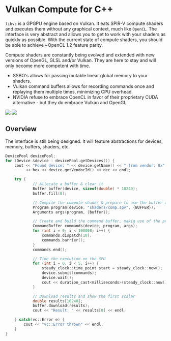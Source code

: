 # Vulkan Compute for C++
```libvc``` is a GPGPU engine based on Vulkan. It eats SPIR-V compute shaders and executes them without any graphical context, much like ```OpenCL```. The interface is very abstract and allows you to get to work with your shaders as quickly as possible. With the current state of compute shaders, you should be able to achieve ~OpenCL 1.2 feature parity.

Compute shaders are constantly being evolved and extended with new versions of OpenGL, GLSL and/or Vulkan. They are here to stay and will only become more competent with time.

* SSBO's allows for passing mutable linear global memory to your shaders.
* Vulkan command buffers allows for recording commands once and replaying them multiple times, minimizing CPU overhead.
* NVIDIA refuse to embrace OpenCL in favor of their proprietary CUDA alternative - but they do embrace Vulkan and OpenGL.

![](images/vulkan.png) ![](images/spir.png)

## Overview
The interface is still being designed. It will feature abstractions for devices, memory, buffers, shaders, etc.

```c++
DevicePool devicePool;
for (Device &device : devicePool.getDevices()) {
    cout << "Found device: " << device.getName() << " from vendor: 0x"
         << hex << device.getVendorId() << dec << endl;

    try {
            // Allocate a buffer & clear it
            Buffer buffer(device, sizeof(double) * 10240);
            buffer.fill(0);

            // Compile the compute shader & prepare to use the buffer as argument
            Program program(device, "shaders/comp.spv", {BUFFER});
            Arguments args(program, {buffer});

            // Create and build the command buffer, makig use of the program and arguments
            CommandBuffer commands(device, program, args);
            for (int i = 0; i < 100000; i++) {
                commands.dispatch(10);
                commands.barrier();
            }
            commands.end();

            // Time the execution on the GPU
            for (int i = 0; i < 5; i++) {
                steady_clock::time_point start = steady_clock::now();
                device.submit(commands);
                device.wait();
                cout << duration_cast<milliseconds>(steady_clock::now() - start).count() << "ms" << endl;
            }

            // Download results and show the first scalar
            double results[10240];
            buffer.download(results);
            cout << "Result: " << results[0] << endl;

    } catch(vc::Error e) {
        cout << "vc::Error thrown" << endl;
    }
}
```
